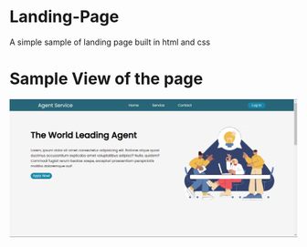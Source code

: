 # Landing-Page
 A simple sample of landing page built in html and css

# Sample View of the page
 ![Sample View of the page](https://github.com/Jdexurbano/Landing-Page/blob/main/images/sample-image.png?raw=true)

